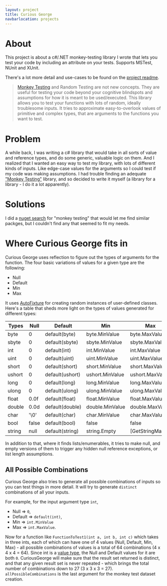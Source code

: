 ```yaml
---
layout: project
title: Curious George
navbarlocation: projects
---
```


# About
This project is about a c#/.NET monkey-testing library I wrote that lets you test your code by including an attribute on your tests. Supports MSTest, NUnit and XUnit.

There's a lot more detail and use-cases to be found on the [project readme]("https://github.com/abdulbeard/monkey_testing/blob/master/README.md").

> [Monkey Testing](https://en.wikipedia.org/wiki/Monkey_testing) and Random Testing are not new concepts. They are useful for testing your code beyond your cognitive blindspots and assumptions for how it is meant to be used/executed.
This library allows you to test your functions with lots of random, ideally troublesome inputs. It tries to approximate easy-to-overlook values of primitive and complex types, that are arguments to the functions you want to test.


# Problem

A while back, I was writing a c# library that would take in all sorts of value and reference types, and do some generic, valuable logic on them. And I realized that I wanted an easy way to test my library, with lots of different kinds of inputs. Like edge-case values for the arguments so I could test if my code was making assumptions.
I had trouble finding an adequate ["Monkey Testing"]("www.google.com") library, and so decided to write it myself (a library for a library - I do it a lot apparently).

# Solutions
I did a [nuget search]("https://www.nuget.org/packages?q=monkey+testing") for "monkey testing" that would let me find similar packges, but I couldn't find any that seemed to fit my needs.

# Where Curious George fits in
Curious George uses reflection to figure out the types of arguments for the function. The four basic variations of values for a given type are the following:

* Null
* Default
* Min
* Max

It uses [AutoFixture](https://github.com/AutoFixture/AutoFixture) for creating random instances of user-defined classes. Here's a table that sheds more light on the types of values generated for different types:
<table class="ui celled striped table">
  <thead>
    <tr>
        <th>Types</th>
        <th>Null</th>
        <th>Default</th>
        <th>Min</th>
        <th>Max</th>
    </tr>
  </thead>
  <tbody>
      <tr>
        <td>byte</td>
        <td> 0 </td>
        <td> default(byte) </td>
        <td>byte.MinValue</td>
        <td>byte.MaxValue</td>
    </tr>
    <tr>
        <td>sbyte</td>
        <td> 0 </td>
        <td> default(sbyte) </td>
        <td>sbyte.MinValue</td>
        <td>sbyte.MaxValue</td>
    </tr>
    <tr>
        <td>int</td>
        <td> 0 </td>
        <td> default(int) </td>
        <td>int.MinValue</td>
        <td>int.MaxValue</td>
    </tr>
    <tr>
        <td>uint</td>
        <td> 0 </td>
        <td> default(uint) </td>
        <td>uint.MinValue</td>
        <td>uint.MaxValue</td>
    </tr>
    <tr>
        <td>short</td>
        <td> 0 </td>
        <td> default(short) </td>
        <td>short.MinValue</td>
        <td>short.MaxValue</td>
    </tr>
    <tr>
        <td>ushort</td>
        <td> 0 </td>
        <td> default(ushort) </td>
        <td>ushort.MinValue</td>
        <td>ushort.MaxValue</td>
    </tr>
    <tr>
        <td>long</td>
        <td> 0 </td>
        <td> default(long) </td>
        <td>long.MinValue</td>
        <td>long.MaxValue</td>
    </tr>
    <tr>
        <td>ulong</td>
        <td> 0 </td>
        <td> default(ulong) </td>
        <td>ulong.MinValue</td>
        <td>ulong.MaxValue</td>
    </tr>
    <tr>
        <td>float</td>
        <td> 0.0f </td>
        <td> default(float) </td>
        <td>float.MinValue</td>
        <td>float.MaxValue</td>
    </tr>
    <tr>
        <td>double</td>
        <td> 0.0d </td>
        <td> default(double) </td>
        <td>double.MinValue</td>
        <td>double.MaxValue</td>
    </tr>
    <tr>
        <td>char</td>
        <td> '\0' </td>
        <td> default(char) </td>
        <td>char.MinValue</td>
        <td>char.MaxValue</td>
    </tr>
    <tr>
        <td>bool</td>
        <td> false </td>
        <td> default(bool) </td>
        <td>false</td>
        <td>false</td>
    </tr>
    <tr>
        <td>string</td>
        <td> null </td>
        <td> default(string) </td>
        <td>string.Empty</td>
        <td>[GetStringMax()]
    </tr>    
  </tbody>
</table>

In addition to that, where it finds lists/enumerables, it tries to make null, and empty versions of them to trigger any hidden null reference exceptions, or list length assumptions.

## All Possible Combinations
Curious George also tries to generate all possible combinations of inputs so you can test things in more detail. It will try to generate `distinct` combinations of all your inputs.

For example, for the input argument type `int`, 
* Null => `0`, 
* Default => `default(int)`, 
* Min => `int.MinValue` 
* Max => `int.MaxValue`. 

Now for a function like `FunctionToTest1(int a, int b, int c)` which takes in three ints, each of which can have one of 4 values (Null, Default, Min, Max) - all possible combinations of values is a total of 64 combinations (4 x 4 x 4 = 64).
Since int is a [value type](https://docs.microsoft.com/en-us/dotnet/csharp/language-reference/keywords/value-types), the Null and Default values for it are both `0`. 
CuriousGeorge will make sure that the result set returned is distinct, and that any given result set is never repeated - which brings the total number of combinations down to 27 (3 x 3 x 3 = 27).
`allPossibleCombinations` is the last argument for the monkey test dataset creation.

